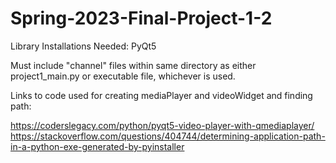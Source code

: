 # Spring-2023-Final-Project-1-2
Library Installations Needed: PyQt5

Must include "channel" files within same directory as either project1_main.py or executable file, whichever is used.

Links to code used for creating mediaPlayer and videoWidget and finding path:

https://coderslegacy.com/python/pyqt5-video-player-with-qmediaplayer/
https://stackoverflow.com/questions/404744/determining-application-path-in-a-python-exe-generated-by-pyinstaller
